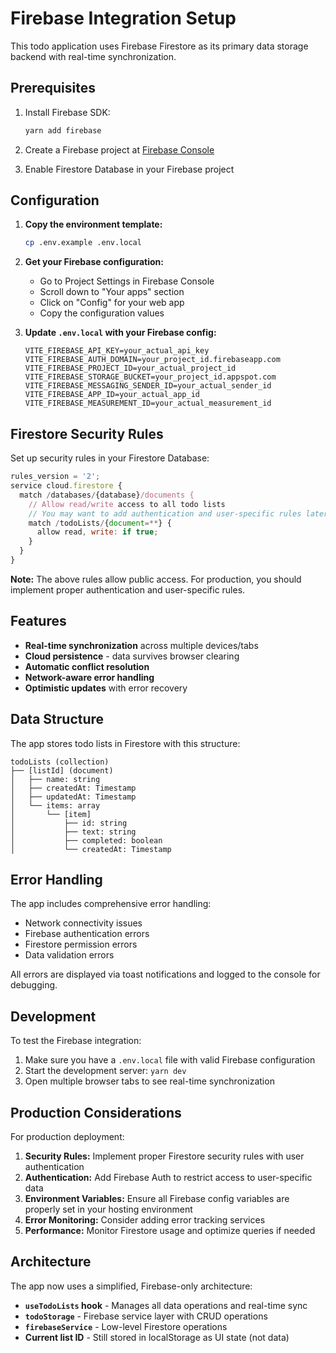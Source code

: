 # Firebase Integration Setup

This todo application uses Firebase Firestore as its primary data storage backend with real-time synchronization.

## Prerequisites

1. Install Firebase SDK:
   ```bash
   yarn add firebase
   ```

2. Create a Firebase project at [Firebase Console](https://console.firebase.google.com/)

3. Enable Firestore Database in your Firebase project

## Configuration

1. **Copy the environment template:**
   ```bash
   cp .env.example .env.local
   ```

2. **Get your Firebase configuration:**
   - Go to Project Settings in Firebase Console
   - Scroll down to "Your apps" section
   - Click on "Config" for your web app
   - Copy the configuration values

3. **Update `.env.local` with your Firebase config:**
   ```env
   VITE_FIREBASE_API_KEY=your_actual_api_key
   VITE_FIREBASE_AUTH_DOMAIN=your_project_id.firebaseapp.com
   VITE_FIREBASE_PROJECT_ID=your_actual_project_id
   VITE_FIREBASE_STORAGE_BUCKET=your_project_id.appspot.com
   VITE_FIREBASE_MESSAGING_SENDER_ID=your_actual_sender_id
   VITE_FIREBASE_APP_ID=your_actual_app_id
   VITE_FIREBASE_MEASUREMENT_ID=your_actual_measurement_id
   ```

## Firestore Security Rules

Set up security rules in your Firestore Database:

```javascript
rules_version = '2';
service cloud.firestore {
  match /databases/{database}/documents {
    // Allow read/write access to all todo lists
    // You may want to add authentication and user-specific rules later
    match /todoLists/{document=**} {
      allow read, write: if true;
    }
  }
}
```

**Note:** The above rules allow public access. For production, you should implement proper authentication and user-specific rules.

## Features

- **Real-time synchronization** across multiple devices/tabs
- **Cloud persistence** - data survives browser clearing
- **Automatic conflict resolution**
- **Network-aware error handling**
- **Optimistic updates** with error recovery

## Data Structure

The app stores todo lists in Firestore with this structure:

```
todoLists (collection)
├── [listId] (document)
│   ├── name: string
│   ├── createdAt: Timestamp
│   ├── updatedAt: Timestamp
│   └── items: array
│       └── [item]
│           ├── id: string
│           ├── text: string
│           ├── completed: boolean
│           └── createdAt: Timestamp
```

## Error Handling

The app includes comprehensive error handling:
- Network connectivity issues
- Firebase authentication errors
- Firestore permission errors
- Data validation errors

All errors are displayed via toast notifications and logged to the console for debugging.

## Development

To test the Firebase integration:

1. Make sure you have a `.env.local` file with valid Firebase configuration
2. Start the development server: `yarn dev`
3. Open multiple browser tabs to see real-time synchronization

## Production Considerations

For production deployment:

1. **Security Rules:** Implement proper Firestore security rules with user authentication
2. **Authentication:** Add Firebase Auth to restrict access to user-specific data
3. **Environment Variables:** Ensure all Firebase config variables are properly set in your hosting environment
4. **Error Monitoring:** Consider adding error tracking services
5. **Performance:** Monitor Firestore usage and optimize queries if needed

## Architecture

The app now uses a simplified, Firebase-only architecture:

- **`useTodoLists` hook** - Manages all data operations and real-time sync
- **`todoStorage`** - Firebase service layer with CRUD operations
- **`firebaseService`** - Low-level Firestore operations
- **Current list ID** - Still stored in localStorage as UI state (not data)